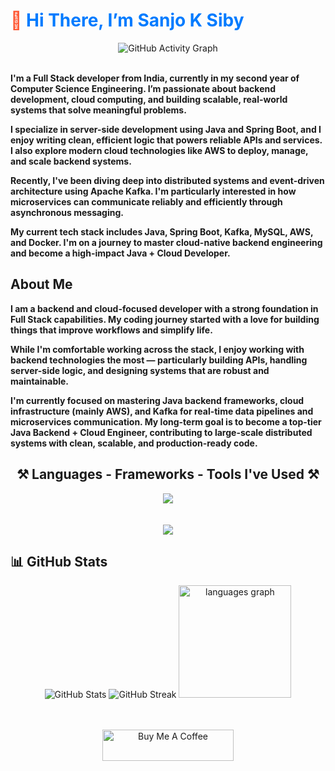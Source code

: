 <h1 style="color: #FF5733;">
  👋 <span style="color:#007BFF;">Hi There, I’m <strong>Sanjo K Siby</strong></span>
</h1>

<div align="center">
  <img src="https://github-readme-activity-graph.vercel.app/graph?username=Skywalker690&theme=github-compact&height=400&point=3461eb&line=6aa66a&area_color=3e3e40&area=true&hide_border=true&custom_title=My%20This%20Month%27s%20Activity%20Graph%20%F0%9F%98%89&radius=4" alt="GitHub Activity Graph" />
  <br/><br/>
</div>

<p><strong>
I'm a Full Stack developer from India, currently in my second year of Computer Science Engineering. I’m passionate about backend development, cloud computing, and building scalable, real-world systems that solve meaningful problems.
</strong></p>

<p><strong>
I specialize in server-side development using Java and Spring Boot, and I enjoy writing clean, efficient logic that powers reliable APIs and services. I also explore modern cloud technologies like AWS to deploy, manage, and scale backend systems.
</strong></p>

<p><strong>
Recently, I've been diving deep into distributed systems and event-driven architecture using Apache Kafka. I'm particularly interested in how microservices can communicate reliably and efficiently through asynchronous messaging.
</strong></p>

<p><strong>
My current tech stack includes Java, Spring Boot, Kafka, MySQL, AWS, and Docker. I'm on a journey to master cloud-native backend engineering and become a high-impact Java + Cloud Developer.
</strong></p>

<h2><strong>About Me</strong></h2>

<p><strong>
I am a backend and cloud-focused developer with a strong foundation in Full Stack capabilities. My coding journey started with a love for building things that improve workflows and simplify life.
</strong></p>

<p><strong>
While I'm comfortable working across the stack, I enjoy working with backend technologies the most — particularly building APIs, handling server-side logic, and designing systems that are robust and maintainable.
</strong></p>

<p><strong>
I'm currently focused on mastering Java backend frameworks, cloud infrastructure (mainly AWS), and Kafka for real-time data pipelines and microservices communication. My long-term goal is to become a top-tier Java Backend + Cloud Engineer, contributing to large-scale distributed systems with clean, scalable, and production-ready code.
</strong></p>

<h2 align="center"><strong>⚒️ Languages - Frameworks - Tools I've Used ⚒️</strong></h2>

<div align="center">
  <img src="https://skillicons.dev/icons?i=java,spring,maven,postgres,postman,kafka,graphql,aws,idea,git" />
  <br/><br/><br/>
  <img src="https://skillicons.dev/icons?i=html,css,tailwindcss,bootstrap,react,mongodb,vercel,python,javascript,c,firebase,nodejs,mysql,github,vscode&perline=8" />
  <br/>
</div>

<h2><strong>📊 GitHub Stats</strong></h2>

<div align="center">

  <img src="https://github-readme-stats.vercel.app/api?username=Skywalker690&show_icons=true&theme=codeSTACKr&hide_border=true" alt="GitHub Stats"/>

  <img src="https://github-readme-streak-stats.herokuapp.com?user=Skywalker690&theme=codeSTACKr&hide_border=true" alt="GitHub Streak"/>

  <img src="https://github-readme-stats.vercel.app/api/top-langs?username=Skywalker690&locale=en&hide_title=true&layout=compact&card_width=320&langs_count=5&theme=codeSTACKr&hide_border=true" height="180" alt="languages graph"  />

</div>


<div align="center">
  <br/><br/>
  <p>
    <a href="https://buymeacoffee.com/skywalker690">
      <img src="https://cdn.buymeacoffee.com/buttons/v2/default-yellow.png" height="50" width="210" alt="Buy Me A Coffee" />
    </a>
  </p>
</div>
